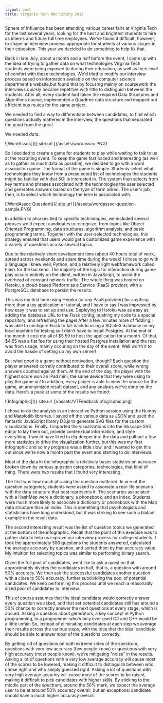 ```yaml
---
layout: post
title: Virginia Tech Recruiting 2013
---
```


<!-- excerpt-begin -->
Sphere of Influence has been attending various career fairs at Virginia Tech for the last several years, looking for the best and brightest students to hire as interns and future full time employees.  We've found it difficult, however, to shape an interview process appropriate for students at various stages in their education.  This year we decided to do something to help fix that.
<!-- excerpt-end -->

Back in late July, about a month and a half before the event, I came up with the idea of trying to gather data on what technologies Virginia Tech students were being exposed to during their education, as well as their level of comfort with these technologies.  We'd tried to modify our interview process based on information available on the computer science department's website,but found that by focusing mainly on coursework the interviews quickly became repetitive with little to distinguish between the students.  After all, every student had taken the required Data Structures and Algorithms course, implemented a Quadtree data structure and mapped out efficient bus routes for the same project.

We needed to find a way to differentiate between candidates, to find which questions actually mattered in the interview, the questions that separated the good from the great.

We needed _data_.

![WordAssoc]({{ site.url }}/assets/wordassoc.PNG)

So I decided to create a game <!-- Link to game --> for students to play while waiting to talk to us at the recruiting event.  To keep the game fast paced and interesting (as well as to gather as much data as possible), we decided to go with a word association game.  The format of the game is simple.  Students select what technologies they know from a preselected list of technologies the students might be familiar with that SOI is interested in.  The system then selects from key terms and phrases associated with the technologies the user selected and generates answers based on the type of term asked.  The user's job, then, is to select which technology the term is associated with.

![WordAssoc Question]({{ site.url }}/assets/wordassoc-question-sample.PNG)

In addition to phrases tied to specific technologies, we included several phrases we'd expect candidates to recognize, from topics like Object-Oriented Programming, data structures, algorithm analysis, and basic programming terms.  Together with the user-selected technologies, this strategy ensured that users would get a customized game experience with a variety of questions across several topics.

Due to the relatively short development time (about 40 hours total of work, spread across weekends and spare time during the week) I chose to go with a language I knew well, Python, and a relatively light webframework called Flask for the backend.  The majority of the logic for interaction during game play occurs entirely on the client, written in JavaScript, to avoid the overhead of constant network traffic.  The whole thing was hosted on Heroku, a cloud-based Platform as a Service (PaaS) provider, with a PostgreSQL database to persist the results.

This was my first time using Heroku (or any PaaS provider) for anything more than a toy application or tutorial, and I have to say I was impressed by how easy it was to set up and use.  Deploying to Heroku was as easy as adding the database URL to the Flask config, pushing my code to a special repository, and refreshing the page!  After a few minutes more of fiddling I was able to configure Flask to fall back to using a SQLite3 database on my local machine for testing so I didn't have to install Postgres.  At the end of the month it cost me all of $5.59 to host the application for a month.  Of that, $4.65 was a flat fee for using their hosted Postgres installation and the rest was from usage, mainly occuring on the day of the event.  Well worth it to avoid the hassle of setting up my own server!

But what good is a game without motivation, though?  Each question the player answered corretly contributed to their overall score, while wrong answers counted against them.  At the end of the day, the player with the highest score won an iPad mini; the same device that they were using to play the game on!  In addition, every player is able to view the source for the game, an anonymized result dataset, and any analysis we've done on the data.  Here's a peak at some of the results we found:

![Infographic]({{ site.url }}/assets/VTFeedbackInfographic.png)

I chose to do the analysis in an interactive Python session using the Numpy and Matplotlib libraries.  I saved off the various data as JSON and used the fantastic JavaScript library D3.js to generate SVG files for the custom visualizations.  Finally, I imported the visualizations into the Inkscape SVG editor to lay them out, provide contenxtual information, and style everything.  I would have liked to dig deeper into the data and pull out a few more statistics to drive the visualization further, but this was my first infographic and so my progress was a little slow, and I wanted to get this out since we're now a month past the event and starting to do interviews.

Most of the data in the infographic is relatively basic: statistics on accuracy broken down by various question categories, technologies, that kind of thing.  There were two results that I found very interesting.

The first was how much phrasing the question mattered.  In one of the question categories, students were asked to associate a real-life scenario with the data structure that best represents it.  The scenarios associated with a HashMap were a dictionary, a phonebook, and an index.  Students were much more likely to associate a dictionary or phonebook with the Map data structure than an index.  This is something that psychologists and statisticians have long understood, but it was striking to see such a blatant example in the result data.

The second interesting result was the list of question topics we generated at the bottom of the infographic.  Recall that the point of this exercise was to gather data to help us improve our interview process for college students.  I took the approximately 500 questions the students answered, calculated the average accuracy by question, and sorted them by that accuracy value.  My intuition for selecting topics was similar to performing binary search.

Given the full pool of candidates, we'd like to ask a question that approximately divides the candidates in half, that is, a question with around 50% accuracy.  We then ask the successful candidates another question with a close to 50% accuracy, further subdividing the pool of potential candidates.  We keep performing this process until we reach a reasonably sized pool of candidates to interview.  

This of course assumes that the ideal candidate would correctly answer every question we asked, and that set potential candidates still has around a 50% chance to correctly answer the next questions at every stage, which is absurd.  Asking a question about generators, a key concept in Python programming, to a programmer who's only ever used C# and C++ would be a little unfair.  So, instead of eliminating candidates at each step we average their results across the various steps, with the idea that the ideal candidate should be able to answer _most_ of the questions correctly.

By getting rid of questions on both extreme sides of the spectrum, questions with very low accuracy (few people know) or questions with very high accuracy (most people know), we're mitigating "noise" in the results.  Asking a lot of questions with a very low average accuracy will cause most of the scores to be lowered, making it difficult to distinguish between who chose right and who simply guessed right.  Asking a lot of questions with very high average accuricy will cause most of the scores to be raised, making it difficult to pick candidates with higher skills.  By sticking to the middle part of the spectrum, around the 50% mark, we expect the average user to be at around 50% accuracy overall, but an exceptional candidate should have a much higher accuracy overall.